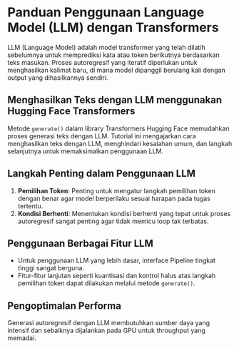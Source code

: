 # Panduan Penggunaan Language Model (LLM) dengan Transformers

LLM (Language Model) adalah model transformer yang telah dilatih sebelumnya untuk memprediksi kata atau token berikutnya berdasarkan teks masukan. Proses autoregresif yang iteratif diperlukan untuk menghasilkan kalimat baru, di mana model dipanggil berulang kali dengan output yang dihasilkannya sendiri.

## Menghasilkan Teks dengan LLM menggunakan Hugging Face Transformers

Metode `generate()` dalam library Transformers Hugging Face memudahkan proses generasi teks dengan LLM. Tutorial ini mengajarkan cara menghasilkan teks dengan LLM, menghindari kesalahan umum, dan langkah selanjutnya untuk memaksimalkan penggunaan LLM.

## Langkah Penting dalam Penggunaan LLM

1. **Pemilihan Token**: Penting untuk mengatur langkah pemilihan token dengan benar agar model berperilaku sesuai harapan pada tugas tertentu.
2. **Kondisi Berhenti**: Menentukan kondisi berhenti yang tepat untuk proses autoregresif sangat penting agar tidak memicu loop tak terbatas.

## Penggunaan Berbagai Fitur LLM

- Untuk penggunaan LLM yang lebih dasar, interface Pipeline tingkat tinggi sangat berguna.
- Fitur-fitur lanjutan seperti kuantisasi dan kontrol halus atas langkah pemilihan token dapat dilakukan melalui metode `generate()`.

## Pengoptimalan Performa

Generasi autoregresif dengan LLM membutuhkan sumber daya yang intensif dan sebaiknya dijalankan pada GPU untuk throughput yang memadai.
